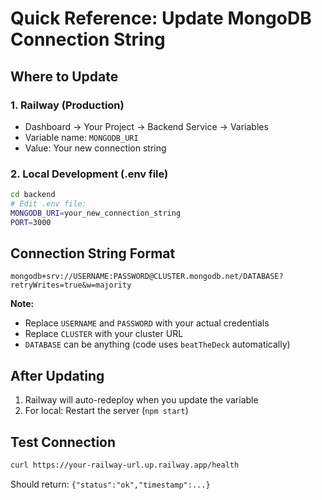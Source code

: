 # Quick Reference: Update MongoDB Connection String

## Where to Update

### 1. Railway (Production)
- Dashboard → Your Project → Backend Service → Variables
- Variable name: `MONGODB_URI`
- Value: Your new connection string

### 2. Local Development (.env file)
```bash
cd backend
# Edit .env file:
MONGODB_URI=your_new_connection_string
PORT=3000
```

## Connection String Format

```
mongodb+srv://USERNAME:PASSWORD@CLUSTER.mongodb.net/DATABASE?retryWrites=true&w=majority
```

**Note:** 
- Replace `USERNAME` and `PASSWORD` with your actual credentials
- Replace `CLUSTER` with your cluster URL
- `DATABASE` can be anything (code uses `beatTheDeck` automatically)

## After Updating

1. Railway will auto-redeploy when you update the variable
2. For local: Restart the server (`npm start`)

## Test Connection

```bash
curl https://your-railway-url.up.railway.app/health
```

Should return: `{"status":"ok","timestamp":...}`

